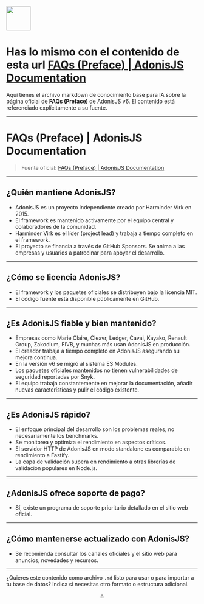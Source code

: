 <img src="https://r2cdn.perplexity.ai/pplx-full-logo-primary-dark%402x.png" style="height:64px;margin-right:32px"/>

# Has lo mismo con el contenido de esta url [FAQs (Preface) | AdonisJS Documentation](https://docs.adonisjs.com/guides/preface/faqs)

Aquí tienes el archivo markdown de conocimiento base para IA sobre la página oficial de **FAQs (Preface)** de AdonisJS v6. El contenido está referenciado explícitamente a su fuente.

***

# FAQs (Preface) | AdonisJS Documentation

> Fuente oficial: [FAQs (Preface) | AdonisJS Documentation](https://docs.adonisjs.com/guides/preface/faqs)

***

## ¿Quién mantiene AdonisJS?

- AdonisJS es un proyecto independiente creado por Harminder Virk en 2015.
- El framework es mantenido activamente por el equipo central y colaboradores de la comunidad.
- Harminder Virk es el líder (project lead) y trabaja a tiempo completo en el framework.
- El proyecto se financia a través de GitHub Sponsors. Se anima a las empresas y usuarios a patrocinar para apoyar el desarrollo.

***

## ¿Cómo se licencia AdonisJS?

- El framework y los paquetes oficiales se distribuyen bajo la licencia MIT.
- El código fuente está disponible públicamente en GitHub.

***

## ¿Es AdonisJS fiable y bien mantenido?

- Empresas como Marie Claire, Cleavr, Ledger, Cavai, Kayako, Renault Group, Zakodium, FIVB, y muchas más usan AdonisJS en producción.
- El creador trabaja a tiempo completo en AdonisJS asegurando su mejora continua.
- En la versión v6 se migró al sistema ES Modules.
- Los paquetes oficiales mantenidos no tienen vulnerabilidades de seguridad reportadas por Snyk.
- El equipo trabaja constantemente en mejorar la documentación, añadir nuevas características y pulir el código existente.

***

## ¿Es AdonisJS rápido?

- El enfoque principal del desarrollo son los problemas reales, no necesariamente los benchmarks.
- Se monitorea y optimiza el rendimiento en aspectos críticos.
- El servidor HTTP de AdonisJS en modo standalone es comparable en rendimiento a Fastify.
- La capa de validación supera en rendimiento a otras librerías de validación populares en Node.js.

***

## ¿AdonisJS ofrece soporte de pago?

- Sí, existe un programa de soporte prioritario detallado en el sitio web oficial.

***

## ¿Cómo mantenerse actualizado con AdonisJS?

- Se recomienda consultar los canales oficiales y el sitio web para anuncios, novedades y recursos.

***

¿Quieres este contenido como archivo `.md` listo para usar o para importar a tu base de datos? Indica si necesitas otro formato o estructura adicional.

<div style="text-align: center">⁂</div>

[^1]: https://docs.adonisjs.com/guides/preface/faqs

